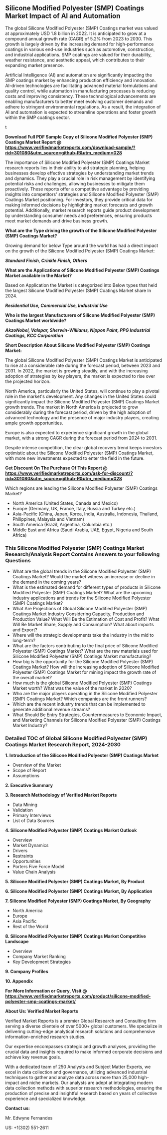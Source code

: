 <h2>Silicone Modified Polyester (SMP) Coatings Market Impact of AI and Automation</h2><p>The global Silicone Modified Polyester (SMP) Coatings market was valued at approximately USD 1.8 billion in 2022. It is anticipated to grow at a compound annual growth rate (CAGR) of 5.2% from 2023 to 2030. This growth is largely driven by the increasing demand for high-performance coatings in various end-use industries such as automotive, construction, and industrial applications. SMP coatings are valued for their durability, weather resistance, and aesthetic appeal, which contributes to their expanding market presence.</p><p>Artificial Intelligence (AI) and automation are significantly impacting the SMP coatings market by enhancing production efficiency and innovation. AI-driven technologies are facilitating advanced material formulations and quality control, while automation in manufacturing processes is reducing costs and improving consistency. These technological advancements are enabling manufacturers to better meet evolving customer demands and adhere to stringent environmental regulations. As a result, the integration of AI and automation is expected to streamline operations and foster growth within the SMP coatings sector.</p>t</p><p id="" class=""><strong>Download Full PDF Sample Copy of Silicone Modified Polyester (SMP) Coatings Market Report @ <a href="https://www.verifiedmarketreports.com/download-sample/?rid=301080&utm_source=github-R&utm_medium=028" target="_blank">https://www.verifiedmarketreports.com/download-sample/?rid=301080&utm_source=github-R&utm_medium=028</a></strong></p><p>The importance of&nbsp;Silicone Modified Polyester (SMP) Coatings Market research reports lies in their ability to aid strategic planning, helping businesses develop effective strategies by understanding market trends and dynamics. They play a crucial role in risk management by identifying potential risks and challenges, allowing businesses to mitigate them proactively. These reports offer a competitive advantage by providing insights into competitors' strategies and Silicone Modified Polyester (SMP) Coatings Market positioning. For investors, they provide critical data for making informed decisions by highlighting market forecasts and growth potential. Additionally, market research reports guide product development by understanding consumer needs and preferences, ensuring products meet market demands and drive business growth.</p><p><strong>What are the&nbsp;Type driving the growth of the Silicone Modified Polyester (SMP) Coatings Market?</strong></p><p id="" class="">Growing demand for below Type around the world has had a direct impact on the growth of the Silicone Modified Polyester (SMP) Coatings Market:</p><em><strong>Standard Finish, Crinkle Finish, Others</strong></em></p><strong>What are the&nbsp;Applications&nbsp;of Silicone Modified Polyester (SMP) Coatings Market available in the Market?</strong></p><p id="" class="">Based on Application the Market is categorized into Below types that held the largest Silicone Modified Polyester (SMP) Coatings Market share In 2024.</p><em><strong>Residential Use, Commercial Use, Industrial Use</strong></em></p><strong>Who is the largest Manufacturers of Silicone Modified Polyester (SMP) Coatings Market worldwide?</strong></p><p><em><strong>AkzoNobel, Valspar, Sherwin-Williams, Nippon Paint, PPG Industrial Coatings, KCC Corporation</strong></em></p><p id="" class=""><strong>Short Description About Silicone Modified Polyester (SMP) Coatings Market:</strong></p><p>The global Silicone Modified Polyester (SMP) Coatings Market is anticipated to rise at a considerable rate during the forecast period, between 2023 and 2031. In 2022, the market is growing steadily, and with the increasing adoption of strategies by key players, the market is expected to rise over the projected horizon.</p><p>North America, particularly the United States, will continue to play a pivotal role in the market's development. Any changes in the United States could significantly impact the Silicone Modified Polyester (SMP) Coatings Market growth trends. The market in North America is projected to grow considerably during the forecast period, driven by the high adoption of advanced technology and the presence of major industry players, creating ample growth opportunities.</p><p>Europe is also expected to experience significant growth in the global market, with a strong CAGR during the forecast period from 2024 to 2031.</p><p>Despite intense competition, the clear global recovery trend keeps investors optimistic about the Silicone Modified Polyester (SMP) Coatings Market, with more new investments expected to enter the field in the future.</p><p id="" class=""><strong>Get Discount On The Purchase Of This Report @ <a href="https://www.verifiedmarketreports.com/ask-for-discount/?rid=301080&utm_source=github-R&utm_medium=028" target="_blank">https://www.verifiedmarketreports.com/ask-for-discount/?rid=301080&utm_source=github-R&utm_medium=028</a></strong></p>Which regions are leading the Silicone Modified Polyester (SMP) Coatings Market?</p><ul><li>North America (United States, Canada and Mexico)</li><li>Europe (Germany, UK, France, Italy, Russia and Turkey etc.)</li><li>Asia-Pacific (China, Japan, Korea, India, Australia, Indonesia, Thailand, Philippines, Malaysia and Vietnam)</li><li>South America (Brazil, Argentina, Columbia etc.)</li><li>Middle East and Africa (Saudi Arabia, UAE, Egypt, Nigeria and South Africa)</li></ul><h3 id="" class="">This Silicone Modified Polyester (SMP) Coatings Market Research/Analysis Report Contains Answers to your following Questions</h3><ul><li>What are the global trends in the Silicone Modified Polyester (SMP) Coatings Market? Would the market witness an increase or decline in the demand in the coming years?</li><li>What is the estimated demand for different types of products in Silicone Modified Polyester (SMP) Coatings Market? What are the upcoming industry applications and trends for the Silicone Modified Polyester (SMP) Coatings Market?</li><li>What Are Projections of Global Silicone Modified Polyester (SMP) Coatings Market Industry Considering Capacity, Production and Production Value? What Will Be the Estimation of Cost and Profit? What Will Be Market Share, Supply and Consumption? What about imports and Export?</li><li>Where will the strategic developments take the industry in the mid to long-term?</li><li>What are the factors contributing to the final price of Silicone Modified Polyester (SMP) Coatings Market? What are the raw materials used for Silicone Modified Polyester (SMP) Coatings Market manufacturing?</li><li>How big is the opportunity for the Silicone Modified Polyester (SMP) Coatings Market? How will the increasing adoption of Silicone Modified Polyester (SMP) Coatings Market for mining impact the growth rate of the overall market?</li><li>How much is the global Silicone Modified Polyester (SMP) Coatings Market worth? What was the value of the market In 2020?</li><li>Who are the major players operating in the Silicone Modified Polyester (SMP) Coatings Market? Which companies are the front runners?</li><li>Which are the recent industry trends that can be implemented to generate additional revenue streams?</li><li>What Should Be Entry Strategies, Countermeasures to Economic Impact, and Marketing Channels for Silicone Modified Polyester (SMP) Coatings Market Industry?</li></ul><h3 id="" class="">Detailed TOC of Global Silicone Modified Polyester (SMP) Coatings Market Research Report, 2024-2030</h3><p id="" class=""><strong>1. Introduction of the Silicone Modified Polyester (SMP) Coatings Market</strong></p><ul><li>Overview of the Market</li><li>Scope of Report</li><li>Assumptions</li></ul><p id="" class=""><strong>2. Executive Summary</strong></p><p id="" class=""><strong>3. Research Methodology of Verified Market Reports</strong></p><ul><li>Data Mining</li><li>Validation</li><li>Primary Interviews</li><li>List of Data Sources</li></ul><p id="" class=""><strong>4. Silicone Modified Polyester (SMP) Coatings Market Outlook</strong></p><ul><li>Overview</li><li>Market Dynamics</li><li>Drivers</li><li>Restraints</li><li>Opportunities</li><li>Porters Five Force Model</li><li>Value Chain Analysis</li></ul><p id="" class=""><strong>5. Silicone Modified Polyester (SMP) Coatings Market, By Product</strong></p><p id="" class=""><strong>6. Silicone Modified Polyester (SMP) Coatings Market, By Application</strong></p><p id="" class=""><strong>7. Silicone Modified Polyester (SMP) Coatings Market, By Geography</strong></p><ul><li>North America</li><li>Europe</li><li>Asia Pacific</li><li>Rest of the World</li></ul><p id="" class=""><strong>8. Silicone Modified Polyester (SMP) Coatings Market Competitive Landscape</strong></p><ul><li>Overview</li><li>Company Market Ranking</li><li>Key Development Strategies</li></ul><p id="" class=""><strong>9. Company Profiles</strong></p><p id="" class=""><strong>10. Appendix</strong></p><p id="" class=""><strong>For More Information or Query, Visit @ <a href="https://www.verifiedmarketreports.com/product/silicone-modified-polyester-smp-coatings-market/" target="_blank">https://www.verifiedmarketreports.com/product/silicone-modified-polyester-smp-coatings-market/</a></strong></p><p id="" class=""><strong>About Us: Verified Market Reports</strong></p><p id="" class="">Verified Market Reports is a premier Global Research and Consulting firm serving a diverse clientele of over 5000+ global customers. We specialize in delivering cutting-edge analytical research solutions and comprehensive information-enriched research studies.</p><p id="" class="">Our expertise encompasses strategic and growth analyses, providing the crucial data and insights required to make informed corporate decisions and achieve key revenue goals.</p><p id="" class="">With a dedicated team of 250 Analysts and Subject Matter Experts, we excel in data collection and governance, utilizing advanced industrial techniques to gather and analyze data across more than 25,000 high-impact and niche markets. Our analysts are adept at integrating modern data collection methods with superior research methodologies, ensuring the production of precise and insightful research based on years of collective experience and specialized knowledge.</p><p id="" class=""><strong>Contact us:</strong></p><p id="" class="">Mr. Edwyne Fernandes</p><p id="" class="">US: +1(302) 551-2611</p>